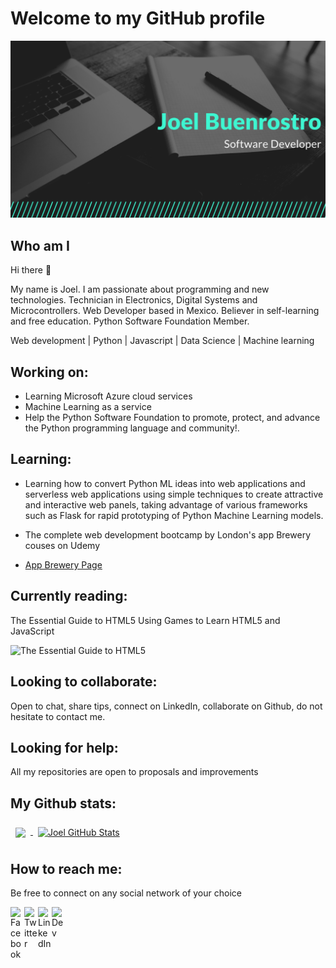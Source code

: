 # Welcome to my GitHub profile

![Cover image](images/Cover.png)

## Who am I
Hi there 👋 

My name is Joel. I am passionate about programming and new technologies. Technician in Electronics, Digital Systems and Microcontrollers.
Web Developer based in Mexico. Believer in self-learning and free education. Python Software Foundation Member.

Web development | Python | Javascript | Data Science | Machine learning 



## Working on:
* Learning Microsoft Azure cloud services 
* Machine Learning as a service 
* Help the Python Software Foundation to  promote, protect, and advance the Python programming language and community!.


## Learning:
* Learning how to convert Python ML ideas into web applications and serverless web applications using simple techniques to create attractive and interactive web panels, taking advantage of various frameworks such as Flask for rapid prototyping of Python Machine Learning models.

* The complete web development bootcamp by London's app Brewery couses on Udemy
* [App Brewery Page](https://www.appbrewery.co/p/the-complete-web-development-course)




## Currently reading:
The Essential Guide to HTML5
Using Games to Learn HTML5 and JavaScript

![The Essential Guide to HTML5](https://media.springernature.com/w306/springer-static/cover-hires/book/978-1-4842-4155-4)



## Looking to collaborate:
Open to chat, share tips, connect on LinkedIn, collaborate on Github, do not hesitate to contact me.



## Looking for help:
All my repositories are open to proposals and improvements


## My Github stats:

<a href="https://github.com/JoelBuenrostro">
  <img align="center" style="margin:0.5rem" src="https://github-readme-stats.vercel.app/api/top-langs/?username=JoelBuenrostro&hide=html,css&title_color=ffffff&text_color=c9cacc&icon_color=4AB197&bg_color=1A2B34" />
</a>

<a href="https://github.com/JoelBuenrostro">
  <img align="center" style="margin:0.5rem" src="https://github-readme-stats.vercel.app/api?username=JoelBuenrostro&show_icons=true&line_height=27&count_private=true&title_color=ffffff&text_color=c9cacc&icon_color=4AB097&bg_color=1A2B34" alt="Joel GitHub Stats" />
</a>



## How to reach me:
Be free to connect on any social network of your choice

[<img align="left" alt="Facebook" width="22px" src="https://cdn.jsdelivr.net/npm/simple-icons@3.4.0/icons/facebook.svg" />][facebook]

[<img align="left" alt="Twitter" width="22px" src="https://cdn.jsdelivr.net/npm/simple-icons@v3/icons/twitter.svg" />][twitter]

[<img align="left" alt="LinkedIn" width="22px" src="https://cdn.jsdelivr.net/npm/simple-icons@v3/icons/linkedin.svg" />][linkedin]

[<img align="left" alt="Dev" width="22px" src="https://d2fltix0v2e0sb.cloudfront.net/dev-badge.svg" />][Dev]

[facebook]: https://www.facebook.com/jesusjoelb/

[twitter]: https://twitter.com/esteGeek

[linkedin]: https://www.linkedin.com/in/joelbuenrostro/

[Dev]: https://dev.to/joelbuenrostro
